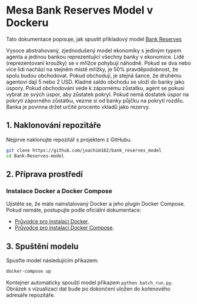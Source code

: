 # Mesa Bank Reserves Model v Dockeru

Tato dokumentace popisuje, jak spustit příkladový model [Bank Reserves](https://github.com/projectmesa/mesa-examples/tree/main/examples/bank_reserves) 

Vysoce abstrahovaný, zjednodušený model ekonomiky s jediným typem agenta a jedinou bankou reprezentující všechny banky v ekonomice. Lidé (reprezentovaní kroužky) se v mřížce pohybují náhodně. Pokud se dva nebo více lidí nachází na stejném místě mřížky, je 50% pravděpodobnost, že spolu budou obchodovat. Pokud obchodují, je stejná šance, že druhému agentovi dají 5 nebo 2 USD. Kladné saldo obchodu se uloží do banky jako úspory. Pokud obchodování vede k zápornému zůstatku, agent se pokusí vybrat ze svých úspor, aby zůstatek pokryl. Pokud nemá dostatek úspor na pokrytí záporného zůstatku, vezme si od banky půjčku na pokrytí rozdílu. Banka je povinna držet určité procento vkladů jako rezervy. 

## 1. Naklonování repozitáře

Nejprve naklonujte repozitář s projektem z GitHubu.
```bash
git clone https://github.com/joachim162/bank_reserves_model
cd Bank-Reserves-model
```

## 2. Příprava prostředí

### Instalace Docker a Docker Compose

Ujistěte se, že máte nainstalovaný Docker a jeho plugin Docker Compose. Pokud nemáte, postupujte podle oficiální dokumentace: 
- [Průvodce pro instalaci Docker](https://docs.docker.com/get-docker/),
- [Průvodce pro instalaci Docker Compose](https://docs.docker.com/compose/install/).

## 3. Spuštění modelu

Spusťte model následujícím příkazem:
```bash
docker-compose up
```

Kontejner automaticky spouští model příkazem `python batch_run.py`. Obrázek s vizualizací dat bude po dokončení uložen do kořenového adresáře repozitáře.

